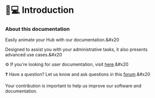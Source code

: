 # 👩💻 Introduction

### About this documentation

Easily animate your Hub with our documentation.\&#x20

Designed to assist you with your administrative tasks, it also presents advanced use cases.\&#x20

⚙️ If you're looking for user documentation, visit [here](broken-reference).\&#x20

❓ Have a question? Let us know and ask questions in this [forum](https://github.com/orgs/Meeds-io/discussions/new?category=q-a).\&#x20

Your contribution is important to help us improve our software and documentation.
